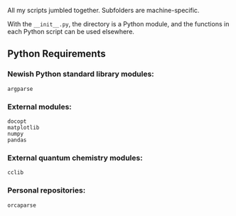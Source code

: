 All my scripts jumbled together. Subfolders are machine-specific.

With the `__init__.py`, the directory is a Python module, and the
functions in each Python script can be used elsewhere.

## Python Requirements

### Newish Python standard library modules:

```
argparse
```

### External modules:

```
docopt
matplotlib
numpy
pandas
```

### External quantum chemistry modules:

```
cclib
```

### Personal repositories:

```
orcaparse
```
